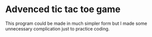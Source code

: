 # Advenced tic tac toe game
This program could be made in much simpler form but I made some unnecessary complication just to practice coding. 
